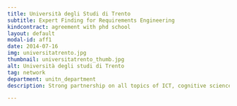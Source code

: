```yaml
---
title: Università degli Studi di Trento
subtitle: Expert Finding for Requirements Engineering
kindcontract: agreement with phd school
layout: default
modal-id: aff1
date: 2014-07-16
img: universitatrento.jpg 
thumbnail: universitatrento_thumb.jpg
alt: Università degli studi di Trento
tag: network
department: unitn_department
description: Strong partnership on all topics of ICT, cognitive science, bioinformatics, industrial engineering and physics

---
```

